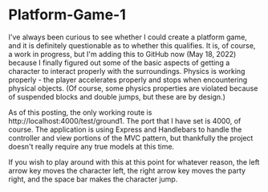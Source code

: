 # Platform-Game-1

I've always been curious to see whether I could create a platform game, and it is definitely questionable as to whether this qualifies.  It is, of course, a work in progress, but I'm adding this to GitHub now (May 18, 2022) because I finally figured out some of the basic aspects of getting a character to interact properly with the surroundings.  Physics is working properly - the player accelerates properly and stops when encountering physical objects.  (Of course, some physics properties are violated because of suspended blocks and double jumps, but these are by design.)

As of this posting, the only working route is http://localhost:4000/test/ground1.  The port that I have set is 4000, of course.  The application is using Express and Handlebars to handle the controller and view portions of the MVC pattern, but thankfully the project doesn't really require any true models at this time.

If you wish to play around with this at this point for whatever reason, the left arrow key moves the character left, the right arrow key moves the party right, and the space bar makes the character jump.